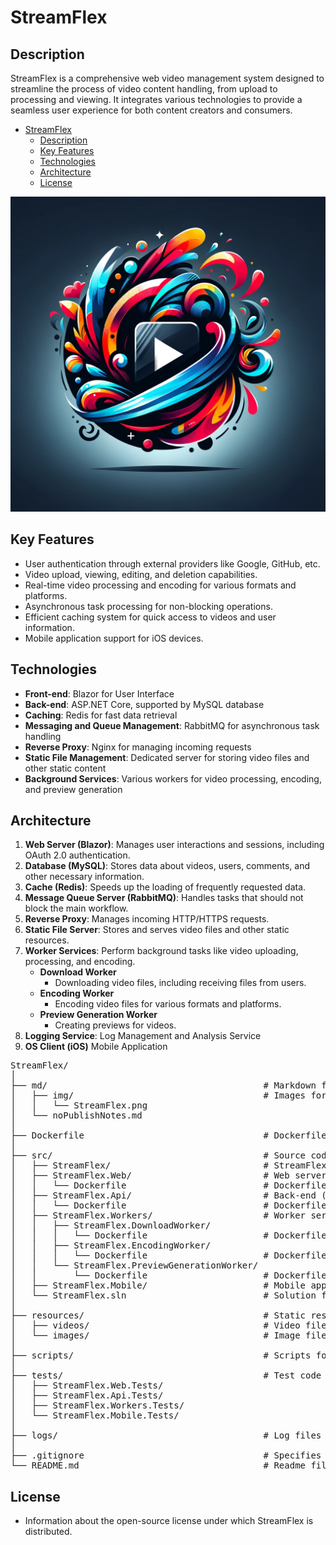 ﻿# StreamFlex

## Description
StreamFlex is a comprehensive web video management system designed to streamline the process of video content handling, from upload to processing and viewing. It integrates various technologies to provide a seamless user experience for both content creators and consumers.

- [StreamFlex](#streamflex)
  - [Description](#description)
  - [Key Features](#key-features)
  - [Technologies](#technologies)
  - [Architecture](#architecture)
  - [License](#license)

![StreamFlex](md/img/StreamFlex.png)

## Key Features
- User authentication through external providers like Google, GitHub, etc.
- Video upload, viewing, editing, and deletion capabilities.
- Real-time video processing and encoding for various formats and platforms.
- Asynchronous task processing for non-blocking operations.
- Efficient caching system for quick access to videos and user information.
- Mobile application support for iOS devices.

## Technologies
- **Front-end**: Blazor for User Interface
- **Back-end**: ASP.NET Core, supported by MySQL database
- **Caching**: Redis for fast data retrieval
- **Messaging and Queue Management**: RabbitMQ for asynchronous task handling
- **Reverse Proxy**: Nginx for managing incoming requests
- **Static File Management**: Dedicated server for storing video files and other static content
- **Background Services**: Various workers for video processing, encoding, and preview generation

## Architecture
1. **Web Server (Blazor)**: Manages user interactions and sessions, including OAuth 2.0 authentication.
2. **Database (MySQL)**: Stores data about videos, users, comments, and other necessary information.
3. **Cache (Redis)**: Speeds up the loading of frequently requested data.
4. **Message Queue Server (RabbitMQ)**: Handles tasks that should not block the main workflow.
5. **Reverse Proxy**: Manages incoming HTTP/HTTPS requests.
6. **Static File Server**: Stores and serves video files and other static resources.
7. **Worker Services**: Perform background tasks like video uploading, processing, and encoding.
     - **Download Worker**
       - Downloading video files, including receiving files from users.
     - **Encoding Worker**
       - Encoding video files for various formats and platforms.
     - **Preview Generation Worker**
       - Creating previews for videos.
8. **Logging Service**: Log Management and Analysis Service
9. **OS Client (iOS)** Mobile Application

<pre>
StreamFlex/
│
├── md/                                         # Markdown files
│   ├── img/                                    # Images for markdown files
│   │   └── StreamFlex.png
│   └── noPublishNotes.md
│
├── Dockerfile                                  # Dockerfile for the whole application
│
├── src/                                        # Source code
│   ├── StreamFlex/                             # StreamFlex project files
│   ├── StreamFlex.Web/                         # Web server (Blazor)
│   │   └── Dockerfile                          # Dockerfile for the web server
│   ├── StreamFlex.Api/                         # Back-end (ASP.NET Core)
│   │   └── Dockerfile                          # Dockerfile for the back-end
│   ├── StreamFlex.Workers/                     # Worker services
│   │   ├── StreamFlex.DownloadWorker/
│   │   │   └── Dockerfile                      # Dockerfile for the download worker
│   │   ├── StreamFlex.EncodingWorker/
│   │   │   └── Dockerfile                      # Dockerfile for the encoding worker
│   │   └── StreamFlex.PreviewGenerationWorker/
│   │       └── Dockerfile                      # Dockerfile for the preview generation worker
│   ├── StreamFlex.Mobile/                      # Mobile application (iOS)
│   └── StreamFlex.sln                          # Solution file
│
├── resources/                                  # Static resources
│   ├── videos/                                 # Video files
│   └── images/                                 # Image files
│
├── scripts/                                    # Scripts for building, deployment, etc.
│
├── tests/                                      # Test code
│   ├── StreamFlex.Web.Tests/
│   ├── StreamFlex.Api.Tests/
│   ├── StreamFlex.Workers.Tests/
│   └── StreamFlex.Mobile.Tests/
│
├── logs/                                       # Log files
│
├── .gitignore                                  # Specifies intentionally untracked files to ignore
└── README.md                                   # Readme file
</pre>


<!--
## Getting Started
- Detailed instructions on setting up the StreamFlex environment.
- Guidelines for configuring each component of the system.

## Contributions

- Guidelines for developers interested in contributing to StreamFlex.
- How to submit pull requests, report bugs, and suggest features.

## Support

- Details on how to get support, including contact information for the development team.
- Links to community forums or discussion boards.

## User Scenario
## Development and Deployment
-->

## License

- Information about the open-source license under which StreamFlex is distributed.